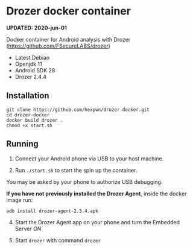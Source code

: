 # Drozer docker container

**UPDATED: 2020-jun-01**

Docker container for Android analysis with Drozer (https://github.com/FSecureLABS/drozer)

* Latest Debian
* Openjdk 11
* Android SDK 28
* Drozer 2.4.4

## Installation
```
git clone https://github.com/hexpwn/drozer-docker.git
cd drozer-docker
docker build drozer .
chmod +x start.sh
```

## Running

1. Connect your Android phone via USB to your host machine.

2. Run `./start.sh` to start the spin up the container.

You may be asked by your phone to authorize USB debugging. 

**If you have not previously installed the Drozer Agent**, inside the docker image run:
```
adb install drozer-agent-2.3.4.apk
```
4. Start the Drozer Agent app on your phone and turn the Embedded Server *ON*

5. Start `drozer` with command `drozer`

